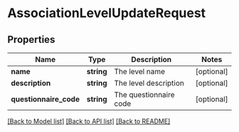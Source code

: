 # AssociationLevelUpdateRequest

## Properties
Name | Type | Description | Notes
------------ | ------------- | ------------- | -------------
**name** | **string** | The level name | [optional] 
**description** | **string** | The level description | [optional] 
**questionnaire_code** | **string** | The questionnaire code | [optional] 

[[Back to Model list]](../README.md#documentation-for-models) [[Back to API list]](../README.md#documentation-for-api-endpoints) [[Back to README]](../README.md)


